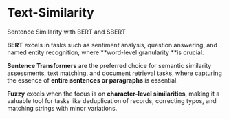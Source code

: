 # Text-Similarity
Sentence Similarity with BERT and SBERT

**BERT** excels in tasks such as sentiment analysis, question answering, and named entity recognition, where **word-level granularity **is crucial.

**Sentence Transformers** are the preferred choice for semantic similarity assessments, text matching, and document retrieval tasks, where capturing the essence of **entire sentences or paragraphs** is essential.

**Fuzzy** excels when the focus is on **character-level similarities**, making it a valuable tool for tasks like deduplication of records, correcting typos, and matching strings with minor variations.
